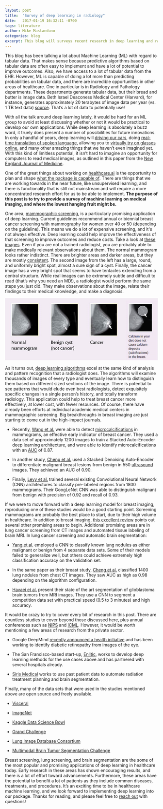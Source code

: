 ```yaml
---
layout: post
title:  "Survey of deep learning in radiology"
date:   2017-01-19 16:32:11 -0700
tags: literature
author: Mike Mastanduno
categories: blog
excerpt: This blog will surveys recent research in deep learning and radiology.
---
```


This blog has been talking a lot about Machine Learning (ML) with regard to tabular data. That makes sense because predictive algorithms based on tabular data are often easy to implement and have a lot of potential to improve outcomes. Also, we have access to a lot of tabular data from the EHR.  However, ML is capable of doing a lot more than predicting probabilities on tabular data, and there are incredible opportunities in other areas of healthcare. One in particular is in Radiology and Pathology departments. These departments generate tabular data, but their bread and butter is image data. Beth Israel Deaconess Medical Center (Harvard), for instance, generates approximately 20 terabytes of image data per year (vs. 1 TB text data) [source](http://geekdoctor.blogspot.com/2011/04/cost-of-storing-patient-records.html). That’s a lot of data to potentially use!


With all the talk around deep learning lately, it would be hard for an ML group to avoid at least discussing whether or not it would be practical to develop our own applications. While deep learning is absolutely a buzz word, it truely does present a number of possibilities for future innovations. In only a handful of years, deep learning will [driving our cars](https://www.tesla.com/autopilot), doing [real-time translation of spoken language](http://www.nytimes.com/2016/12/14/magazine/the-great-ai-awakening.html?smid=pl-share&_r=0), allowing you to [virtually try on glasses online](https://www.ditto.com/), and many other amazing things that we haven’t even imagined yet. With this kind of limitless potential, it isn’t hard to imagine an opportunity for computers to read medical images, as outlined in this paper from the [New England Journal of Medicine](http://www.nejm.org/doi/full/10.1056/NEJMp1606181).


One of the great things about working on [healthcare.ai](http://healthcare.ai) is the opportunity to plan and shape [what the package is capable of](http://healthcare.ai/blog/2016/12/21/which-algorithms-are-in-healthcareai/). There are things that we are working towards in the near future, like unsupervised learning, and there is functionality that is still not mainstream and will require a more concentrated research effort for us to be able to implement. **The purpose of this post is to try to provide a survey of machine learning on medical imaging, and where the lowest hanging fruit might be.**


One area, [mammographic screening](https://www.cancer.gov/types/breast/mammograms-fact-sheet#q1), is a particularly promising application of deep learning. Current guidelines recommend annual or biennial breast cancer screening with mammography for women over 40 or 50 (depending on the guideline). This means we do a lot of expensive screening, and it's not always effective. Deep learning could help improve the effectiveness of that screening to improve outcomes and reduce costs. Take a look at [these images](http://ashevillegynecologywellness.com/wp-content/uploads/2016/05/MammoGram-Seriesshow.jpg). Even if you are not a trained radiologist, you are probably able to make medically relevant observations about them. The normal mammogram looks rather indistinct. There are brighter areas and darker areas, but they are mostly [consistent](http://www.facingourrisk.org/our-role-and-impact/advocacy/documents/breast-screening-comparison-chart.pdf). The second image from the left has a large, round, and uniformly bright spot, almost a sure sign of a cyst. Finally, the cancer image has a very bright spot that seems to have tentacles extending from a central structure. While real images can be extremely subtle and difficult to read (that’s why you need an MD!), a radiologist would perform the same steps you just did. They make observations about the image, relate their findings to their medical knowledge, and make a diagnosis.


![Example Mammograms](../assets/radPost_mammo.png)


As it turns out, [deep learning algorithms](http://www.nature.com/nature/journal/v521/n7553/full/nature14539.html) excel at the same kind of analysis and pattern recognition that a radiologist does. The algorithms will examine thousands of images of every type and eventually learn how to distinguish them based on different sized sections of the image. There is potential to see patterns that would elude even best radiologists, detect exquisitely specific changes in a single person’s history, and totally transform radiology. This application could help to treat breast cancer more effectively, at lower cost, with fewer resources.
Of course, there have already been efforts at individual academic medical centers in mammographic screening. Big breakthroughs in breast imaging are just starting to come out in the high-impact journals.

- Recently, [Wang et al.][1] were able to detect [microcalcifications](http://www.mayoclinic.org/symptoms/breast-calcifications/basics/definition/sym-20050834) in mammograms, an effective early indicator of breast cancer. They used a data set of approximately 1200 images to train a Stacked Auto-Encoder deep learning architecture, and were able to identify microcalcifications with an [AUC](http://healthcare.ai/blog/2016/12/15/model-evaluation-using-roc-curves/) of 0.87.

- In another study, [Cheng et al.](http://www.nature.com/articles/srep24454) used a Stacked Denoising Auto-Encoder to differentiate malignant breast lesions from benign in 550 [ultrasound](http://www.cancer.org/cancer/breast-cancer/screening-tests-and-early-detection/breast-ultrasound.html) images. They achieved an AUC of 0.90.

- Finally, [Levy et al.](https://arxiv.org/abs/1612.00542) trained several existing Convolutional Neural Network (CNN) architectures to classify pre-labeled regions from 1800 mammograms. Their GoogLeNet CNN was able to distinguish malignant from benign with precision of 0.92 and recall of 0.93.


If we were to move forward with a deep learning model for breast imaging, reproducing one of these studies would be a good starting point. Screening mammograms are probably the best place to start, due to their high volume in healthcare. In addition to breast imaging, [this excellent review](http://ieeexplore.ieee.org/stamp/stamp.jsp?arnumber=7463094) points out several other promising areas to begin. Additional promising areas are in lung cancer screening from CT images and automated tissue labeling of brain MRI. In lung cancer screening and automatic brain segmentation:

- [Yang et al.](https://arxiv.org/ftp/arxiv/papers/1611/1611.06651.pdf) employed a CNN to classify known lung nodules as either malignant or benign from 4 separate data sets. Some of their models failed to generalize well, but others could achieve extremely high classification accuracy on the validation set. 

- In the same paper as their breast study, [Cheng et al.](http://www.nature.com/articles/srep24454) classified 1400 lung nodules from chest CT images. They saw AUC as high as 0.98 depending on the algorithm configuration.

- [Havaei et al.](http://www.sciencedirect.com/science/article/pii/S1361841516300330) present their state of the art segmentation of glioblastoma brain tumors from MRI images. They use a CNN to segment a competition data set with practical speed (0.5 to 3 minutes) and high accuracy. 


It would be crazy to try to cover every bit of research in this post. There are countless studies to cover beyond those discussed here, plus annual conferences such as [NIPS](https://nips.cc/) and [ICML](https://2017.icml.cc/). However, it would be worth mentioning a few areas of research from the private sector.

-	Google DeepMind [recently announced a health initiative](https://deepmind.com/applied/deepmind-health/) and has been working to identify diabetic retinopathy from images of the eye. 

-	The San Francisco-based start-up, [Enlitic](http://www.enlitic.com/), works to develop deep learning methods for the use cases above and has partnered with several hospitals already.

-	[Siris Medical](http://siris-medical.com/) works to use past patient data to automate radiation treatment planning and brain segmentation. 


Finally, many of the data sets that were used in the studies mentioned above are open source and freely available.  

- [Visceral](http://www.visceral.eu/)

- [ImageNet](http://image-net.org/)

- [Kaggle Data Science Bowl](https://www.kaggle.com/c/data-science-bowl-2017)

- [Grand Challenge](https://grand-challenge.org/All_Challenges/)

- [Lung Image Database Consortium](https://imaging.cancer.gov/programsandresources/informationsystems/lidc)

- [Multimodal Brain Tumor Segmentation Challenge](http://braintumorsegmentation.org/)


Breast screening, lung screening, and brain segmentation are the some of the most popular and promising applications of deep learning in healthcare today. Early research in these areas has shown encouraging results, and there is a lot of effort toward advancements. Furthermore, these areas have the potential to benefit a lot of patients as they include common diseases, treatments, and procedures. It’s an exciting time to be in healthcare machine learning, and we look forward to implementing deep learning into our package.   Thanks for reading, and please feel free to [reach out](http://healthcare.ai/contact) with questions!


[1]:http://www.nature.com/articles/srep27327